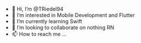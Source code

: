 - 👋 Hi, I’m @TRiedel94
- 👀 I’m interested in Mobile Development and Flutter
- 🌱 I’m currently learning Swift
- 💞️ I’m looking to collaborate on nothing RN
- 📫 How to reach me ...

<!---
TRiedel94/TRiedel94 is a ✨ special ✨ repository because its `README.md` (this file) appears on your GitHub profile.
You can click the Preview link to take a look at your changes.
--->
